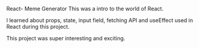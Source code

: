 React- Meme Generator 
This was a intro to the world of React.


I learned about props, state, input field, fetching API and useEffect used in React during this project. 

This project was super interesting and exciting. 


